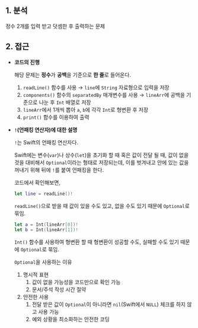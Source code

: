 ## 1. 분석

정수 2개를 입력 받고 덧셈한 후 출력하는 문제

## 2. 접근

- **코드의 진행**
    
    해당 문제는 **정수**가 **공백**을 기준으로 **한 줄**로 들어온다.
    
    1. `readLine()` 함수를 사용 → `line`에 `String` 자료형으로 입력을 저장
    2. `components()` 함수의 `separatedBy` 매개변수를 사용 → `lineArr`에 공백을 기준으로 나눈 후 `Int` 배열로 저장
    3. `lineArr`에서 1개씩 뽑아 `a`, `b`에 각각 `Int`로 형변환 후 저장
    4. `print()` 함수를 이용하여 출력
    
- **`!`(언패킹 연산자)에 대한 설명**
    
    `!`는 Swift의 언패킹 연산자다.
    
    Swift에는 변수(`var`)나 상수(`let`)을 초기화 할 때 혹은 값이 전달 될 때, 값이 없을 것을 대비해서 `Optional`이라는 형태로 저장되는데, 이를 벗겨내고 안에 있는 값을 꺼내기 위해 뒤에 `!`를 붙여 언패킹을 한다.
    
    코드에서 확인해보면,
    
    ```swift
    let line = readLine()!
    ```
    
    `readLine()`으로 받을 때 값이 있을 수도 있고, 없을 수도 있기 때문에 `Optional`로 묶임.
    
    ```swift
    let a = Int(lineArr[0])!
    let b = Int(lineArr[1])!
    ```
    
    `Int()` 함수를 사용하여 형변환 할 때 형변환이 성공할 수도, 실패할 수도 있기 때문에 `Optional`로 묶임.
    
    `Optional`을 사용하는 이유
    
    1. 명시적 표현
        1. 값이 없을 가능성을 코드만으로 확인 가능
        2. 문서/주석 작성 시간 절약
    2. 안전한 사용
        1. 전달 받은 값이 `Optional`이 아니라면 `nil`(Swift에서 `NULL`) 체크를 하지 않고 사용 가능
        2. 예외 상황을 최소화하는 안전한 코딩